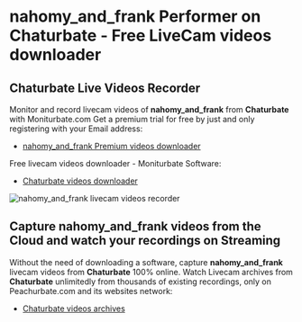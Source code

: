# nahomy_and_frank Performer on Chaturbate - Free LiveCam videos downloader

## Chaturbate Live Videos Recorder

Monitor and record livecam videos of **nahomy_and_frank** from **Chaturbate** with Moniturbate.com
Get a premium trial for free by just and only registering with your Email address:
* [nahomy_and_frank Premium videos downloader](https://moniturbate.com/request-demo-licence-key.html)

Free livecam videos downloader - Moniturbate Software:
* [Chaturbate videos downloader](https://moniturbate.com/moniturbate-download-software.html)

![nahomy_and_frank livecam videos recorder](https://peachurnet.com/templates/moniturbate-software.png)


## Capture nahomy_and_frank videos from the Cloud and watch your recordings on Streaming

Without the need of downloading a software, capture **nahomy_and_frank** livecam videos from **Chaturbate** 100% online.
Watch Livecam archives from **Chaturbate** unlimitedly from thousands of existing recordings, only on Peachurbate.com and its websites network:
* [Chaturbate videos archives](https://peachurnet.com/)